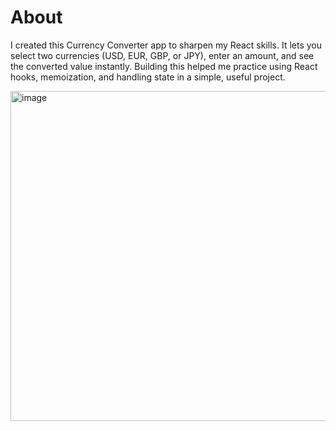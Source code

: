 # About

I created this Currency Converter app to sharpen my React skills. It lets you select two currencies (USD, EUR, GBP, or JPY), enter an amount, and see the converted value instantly. Building this helped me practice using React hooks, memoization, and handling state in a simple, useful project.

<img width="680" height="528" alt="image" src="https://github.com/user-attachments/assets/6fc6cb58-7a54-4c1b-873e-eb86c5a017ff" />

